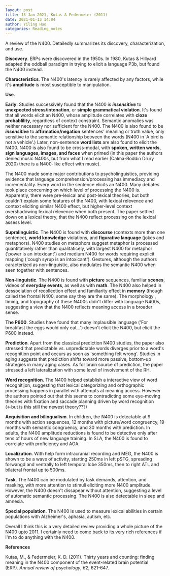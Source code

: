 ```yaml
---
layout: post
title: 13 Jan 2021, Kutas & Federmeier (2011)
date: 2021-01-13 14:04
author: Yiling Huo
categories: Reading_notes
---
```

<!-- wp:paragraph -->
<p>A review of the N400. Detailedly summarizes its discovery, characterization, and use. </p>
<!-- /wp:paragraph -->

<!-- wp:paragraph -->
<p><strong>Discovery</strong>. ERPs were discovered in the 1950s. In 1980, Kutas &amp; Hillyard adapted the oddball paradigm in trying to elicit a language P3b, but found the N400 instead. </p>
<!-- /wp:paragraph -->

<!-- wp:paragraph -->
<p><strong>Characteristics</strong>. The N400's latency is rarely affected by any factors, while it's <strong>amplitude</strong> is most susceptible to manipulation. </p>
<!-- /wp:paragraph -->

<!-- wp:paragraph -->
<p><strong>Use.</strong></p>
<!-- /wp:paragraph -->

<!-- wp:paragraph -->
<p><strong>Early</strong>. Studies successively found that the N400 is <strong><em>insensitive</em></strong> to <strong>unexpected stress/intonation</strong>, or <strong>simple grammatical violation</strong>. It's found that all words elicit an N400, whose amplitude correlates with <strong>cloze probablility</strong>, regardless of context constraint. Semantic anomalies was neither necessary nor sufficient for the N400. The N400 is also found to be <strong><em>insensitive</em></strong> to <strong>affirmation/negation</strong> sentences' meaning or truth value, only sensitive to the semantic relationship between the words (N400 in 'A bird is not a vehicle'.) Later, non-sentence <strong>word lists</strong> are also found to elicit the N400. N400 is also found to be cross-modal, with <strong>spoken, written words, sign languages, images, and faces</strong> when primed (in this paper the authors denied music N400s, but from what I read earlier (Calma-Roddin Drury 2020) there is a N400-like effect with music).</p>
<!-- /wp:paragraph -->

<!-- wp:paragraph -->
<p>The N400 made some major contributions to psycholinguistics, providing evidence that language comprehension/processing has immediacy and incrementality. Every word in the sentence elicits an N400. Many debates took place concerning on which level of processing the N400 is. Apparently, there were pre-lexical and post-lexical theories, but both couldn't explain some features of the N400, with lexical relevence and context eliciting similar N400 effect, but higher-level context overshadowing lexical relevence when both present. The paper settled down on a lexical theory, that the N400 reflect processing on the lexical assess level. </p>
<!-- /wp:paragraph -->

<!-- wp:paragraph -->
<p><strong>Supralinguistic</strong>. The N400 is found with <strong>discourse</strong> (contexts more than one sentence), <strong>world knowledge</strong> violations, and <strong>figurative language</strong> (jokes and metaphors). N400 studies on metaphors suggest metaphor is processed quantitatively rather than qualitaticely, with largest N400 for metaphor ('power is an intoxicant') and medium N400 for words requiring explicit mapping ('cough syrup is an intoxicant'). Gestures, although the authors caracterized as non-linguistic, also modulates the semantic N400 when seen together with sentences.</p>
<!-- /wp:paragraph -->

<!-- wp:paragraph -->
<p><strong>Non-linguistic</strong>. The N400 is found with <strong>picture</strong> sequences, familiar <strong>scenes</strong>, videos of <strong>everyday events</strong>, as well as with <strong>math</strong>. The N400 also helped in dessociation of recollection effect and familiarity effect in <strong>memory</strong> (though called the frontal N400, some say they are the same). The morphology , timing, and topography of these N400s didn't differ with language N400s, suggesting a view that the N400 reflects meaning access in a broader sense.</p>
<!-- /wp:paragraph -->

<!-- wp:paragraph -->
<p><strong>The P600</strong>. Studies have found that many implausible language ('For breakfast the eggs would only eat...') doesn't elicit the N400, but elicit the P600 instead.</p>
<!-- /wp:paragraph -->

<!-- wp:paragraph -->
<p><strong>Prediction</strong>. Apart from the classical prediction N400 studies, the paper also stressed that predictable vs. unpredictable words diverges prior to a word's recognition point and occurs as soon as 'something felt wrong'. Studies in aging suggests that prediction shifts toward more passive, bottom-up strategies in many aging cases. As for brain source of prediction, the paper stressed a left lateralization with some level of involvement of the RH.</p>
<!-- /wp:paragraph -->

<!-- wp:paragraph -->
<p><strong>Word recognition</strong>. The N400 helped establish a interactive view of word recognitijon, suggesting that lexical categorizing and orthographic processing happens in parallel with attempts at meaning access. However the authors pointed out that this seems to contradicting some eye-moving theories with fixation and saccade planning driven by word recognition (←but is this still the newest theory???)</p>
<!-- /wp:paragraph -->

<!-- wp:paragraph -->
<p><strong>Acquisition and bilingualism</strong>. In children, the N400 is detectable at 9 months with action sequences, 12 months with picture/word congruency, 19 months with semantic congruency, and 30 months with prediction. In adults, the N400 amplitude reductions is found to be detective only after tens of hours of new language training. In SLA, the N400 is found to correlate with proficiency and AOA.</p>
<!-- /wp:paragraph -->

<!-- wp:paragraph -->
<p><strong>Localization</strong>. With help form intracranial recording and MEG, the N400 is shown to be a wave of activity, starting 250ms in left pSTG, spreading forwangd and ventrally to left temporal lobe 350ms, then to right ATL and bilateral frontal up to 500ms.</p>
<!-- /wp:paragraph -->

<!-- wp:paragraph -->
<p><strong>Task</strong>. The N400 can be modulated by task demands, attention, and masking, with more attention to stimuli eliciting more N400 amplitude. However, the N400 doesn't dissapear without attention, suggesting a level of automatic semantic processing. The N400 is also detectable in sleep and amnesia. </p>
<!-- /wp:paragraph -->

<!-- wp:paragraph -->
<p><strong>Special population</strong>. The N400 is used to measure lexical abilities in certain populations with Alzheimer's, aphasia, autism, etc. </p>
<!-- /wp:paragraph -->

<!-- wp:paragraph -->
<p>Overall I think this is a very detailed review providing a whole picture of the N400 upto 2011. I certainly need to come back to its very rich references if I'm to do anything with the N400.</p>
<!-- /wp:paragraph -->

<!-- wp:paragraph -->
<p><strong>References</strong></p>
<!-- /wp:paragraph -->

<!-- wp:paragraph -->
<p>Kutas, M., &amp; Federmeier, K. D. (2011). Thirty years and counting: finding meaning in the N400 component of the event-related brain potential (ERP).&nbsp;<em>Annual review of psychology</em>,&nbsp;<em>62</em>, 621-647.</p>
<!-- /wp:paragraph -->
